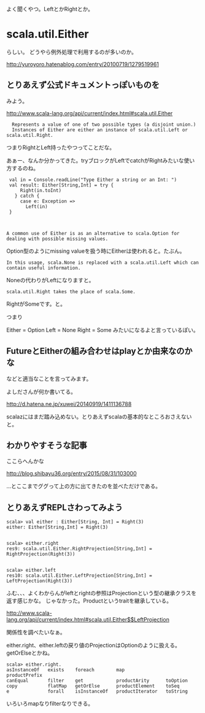
よく聞くやつ。LeftとかRightとか。

# scala.util.Either

らしい。
どうやら例外処理で利用するのが多いのか。

http://yuroyoro.hatenablog.com/entry/20100719/1279519961


## とりあえず公式ドキュメントっぽいものを

みよう。

http://www.scala-lang.org/api/current/index.html#scala.util.Either

      Represents a value of one of two possible types (a disjoint union.) 
      Instances of Either are either an instance of scala.util.Left or scala.util.Right.

つまりRightとLeft持ったやつってことだな。


あぁー、なんか分かってきた。tryブロックがLeftでcatchがRightみたいな使い方するのね。

     val in = Console.readLine("Type Either a string or an Int: ")
     val result: Either[String,Int] = try {
         Right(in.toInt)
       } catch {
         case e: Exception =>
           Left(in)
     }
     

    
    A common use of Either is as an alternative to scala.Option for dealing with possible missing values.
    
    
Option型のようにmissing valueを扱う時にEitherは使われると。たぶん。

    In this usage, scala.None is replaced with a scala.util.Left which can contain useful information. 

Noneの代わりがLeftになりますと。

    scala.util.Right takes the place of scala.Some.

RightがSomeです。と。


つまり

Either = Option
Left = None
Right = Some
みたいになるよと言っているぽい。



## FutureとEitherの組み合わせはplayとか由来なのかな

などと適当なことを言ってみます。

よしださんが何か書いてる。

http://d.hatena.ne.jp/xuwei/20140919/1411136788

scalazにはまだ踏み込めない。とりあえずscalaの基本的なところおさえないと。

## わかりやすそうな記事

ここらへんかな

http://blog.shibayu36.org/entry/2015/08/31/103000


…とここまでググって上の方に出てきたのを並べただけである。



## とりあえずREPLさわってみよう



    scala> val either : Either[String, Int] = Right(3)
    either: Either[String,Int] = Right(3)


    scala> either.right
    res9: scala.util.Either.RightProjection[String,Int] = RightProjection(Right(3))


    scala> either.left
    res10: scala.util.Either.LeftProjection[String,Int] = LeftProjection(Right(3))


ふむ、、、よくわからんがleftとrightの参照はProjectionという型の継承クラスを返す感じかな。
じゃなかった。Productというtraitを継承している。

http://www.scala-lang.org/api/current/index.html#scala.util.Either$$LeftProjection


関係性を調べたいなぁ。

either.right、either.leftの戻り値のProjectionはOptionのように扱える。getOrElseとかね。


    scala> either.right.
    asInstanceOf   exists    foreach        map               productPrefix   
    canEqual       filter    get            productArity      toOption        
    copy           flatMap   getOrElse      productElement    toSeq           
    e              forall    isInstanceOf   productIterator   toString 
    
 
いろいろmapなりfilterなりできる。



